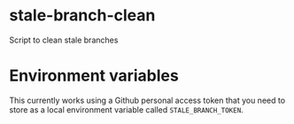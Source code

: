 # stale-branch-clean
Script to clean stale branches

# Environment variables
This currently works using a Github personal access token that you need to store as a local environment variable called `STALE_BRANCH_TOKEN`. 